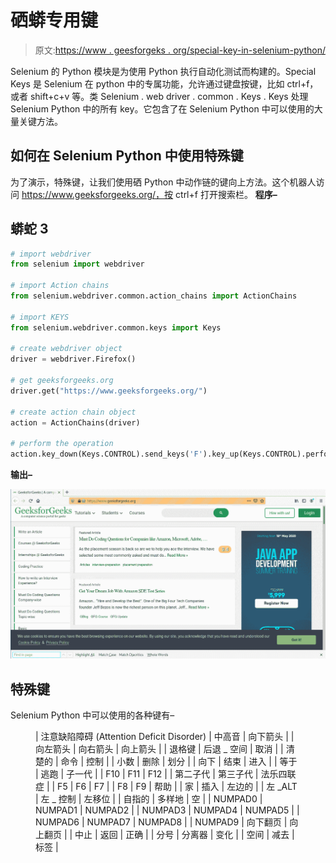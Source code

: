# 硒蟒专用键

> 原文:[https://www . geesforgeks . org/special-key-in-selenium-python/](https://www.geeksforgeeks.org/special-keys-in-selenium-python/)

Selenium 的 Python 模块是为使用 Python 执行自动化测试而构建的。Special Keys 是 Selenium 在 python 中的专属功能，允许通过键盘按键，比如 ctrl+f，或者 shift+c+v 等。类 Selenium . web driver . common . Keys . Keys 处理 Selenium Python 中的所有 key。它包含了在 Selenium Python 中可以使用的大量关键方法。

## 如何在 Selenium Python 中使用特殊键

为了演示，特殊键，让我们使用硒 Python 中动作链的键向上方法。这个机器人访问 https://www.geeksforgeeks.org/，按 ctrl+f 打开搜索栏。
**程序–**

## 蟒蛇 3

```py
# import webdriver
from selenium import webdriver

# import Action chains
from selenium.webdriver.common.action_chains import ActionChains

# import KEYS
from selenium.webdriver.common.keys import Keys

# create webdriver object
driver = webdriver.Firefox()

# get geeksforgeeks.org
driver.get("https://www.geeksforgeeks.org/")

# create action chain object
action = ActionChains(driver)

# perform the operation
action.key_down(Keys.CONTROL).send_keys('F').key_up(Keys.CONTROL).perform()
```

**输出–**

![action-chain-method-Selelnium-python](img/783b48d0f978e4f1c9472207ff4ca17f.png)

## 特殊键

Selenium Python 中可以使用的各种键有–

<figure class="table">

| 注意缺陷障碍 (Attention Deficit Disorder) | 中高音 | 向下箭头 |
| 向左箭头 | 向右箭头 | 向上箭头 |
| 退格键 | 后退 _ 空间 | 取消 |
| 清楚的 | 命令 | 控制 |
| 小数 | 删除 | 划分 |
| 向下 | 结束 | 进入 |
| 等于 | 逃跑 | 子一代 |
| F10 | F11 | F12 |
| 第二子代 | 第三子代 | 法乐四联症 |
| F5 | F6 | F7 |
| F8 | F9 | 帮助 |
| 家 | 插入 | 左边的 |
| 左 _ALT | 左 _ 控制 | 左移位 |
| 自指的 | 多样地 | 空 |
| NUMPAD0 | NUMPAD1 | NUMPAD2 |
| NUMPAD3 | NUMPAD4 | NUMPAD5 |
| NUMPAD6 | NUMPAD7 | NUMPAD8 |
| NUMPAD9 | 向下翻页 | 向上翻页 |
| 中止 | 返回 | 正确 |
| 分号 | 分离器 | 变化 |
| 空间 | 减去 | 标签 |

</figure>